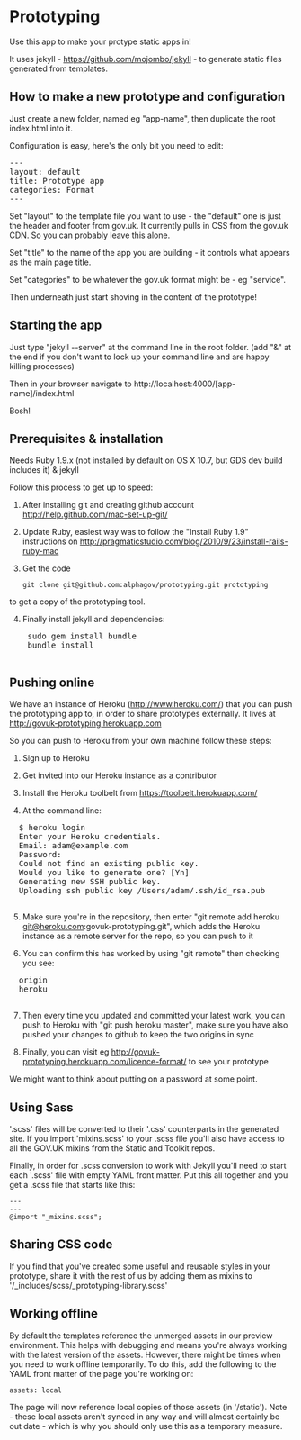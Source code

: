 Prototyping
===========

Use this app to make your protype static apps in!

It uses jekyll - https://github.com/mojombo/jekyll - to generate static files generated from templates.

## How to make a new prototype and configuration

Just create a new folder, named eg "app-name", then duplicate the root index.html into it.

Configuration is easy, here's the only bit you need to edit:

<pre>
---
layout: default
title: Prototype app
categories: Format
---
</pre>

Set "layout" to the template file you want to use - the "default" one is just the header and footer from gov.uk. It currently pulls in CSS from the gov.uk CDN. So you can probably leave this alone.

Set "title" to the name of the app you are building - it controls what appears as the main page title.

Set "categories" to be whatever the gov.uk format might be - eg "service".

Then underneath just start shoving in the content of the prototype!

## Starting the app

Just type "jekyll --server" at the command line in the root folder.
(add "&" at the end if you don't want to lock up your command line and are happy killing processes)

Then in your browser navigate to http://localhost:4000/[app-name]/index.html

Bosh!

## Prerequisites & installation

Needs Ruby 1.9.x (not installed by default on OS X 10.7, but GDS dev build includes it)
& jekyll

Follow this process to get up to speed:

1. After installing git and creating github account
http://help.github.com/mac-set-up-git/

2. Update Ruby, easiest way was to follow the "Install Ruby 1.9" instructions on
http://pragmaticstudio.com/blog/2010/9/23/install-rails-ruby-mac

3. Get the code

    `git clone git@github.com:alphagov/prototyping.git prototyping`

to get a copy of the prototyping tool.

4. Finally install jekyll and dependencies:

    <pre>
    sudo gem install bundle
    bundle install
    </pre>

## Pushing online

We have an instance of Heroku (http://www.heroku.com/) that you can push the prototyping app to, in order to share prototypes externally. It lives at http://govuk-prototyping.herokuapp.com

So you can push to Heroku from your own machine follow these steps:

1. Sign up to Heroku

2. Get invited into our Heroku instance as a contributor

3. Install the Heroku toolbelt from https://toolbelt.herokuapp.com/

4. At the command line:

  <pre>
  $ heroku login
  Enter your Heroku credentials.
  Email: adam@example.com
  Password: 
  Could not find an existing public key.
  Would you like to generate one? [Yn] 
  Generating new SSH public key.
  Uploading ssh public key /Users/adam/.ssh/id_rsa.pub
  </pre>

5. Make sure you're in the repository, then enter "git remote add heroku git@heroku.com:govuk-prototyping.git", which adds the Heroku instance as a remote server for the repo, so you can push to it

6. You can confirm this has worked by using "git remote" then checking you see:

  <pre>
  origin
  heroku
  </pre>

7. Then every time you updated and committed your latest work, you can push to Heroku with "git push heroku master", make sure you have also pushed your changes to github to keep the two origins in sync

8. Finally, you can visit eg http://govuk-prototyping.herokuapp.com/licence-format/ to see your prototype

We might want to think about putting on a password at some point.

## Using Sass

'.scss' files will be converted to their '.css' counterparts in the generated site. If you import 'mixins.scss' to your .scss file you'll also have access to all the GOV.UK mixins from the Static and Toolkit repos.

Finally, in order for .scss conversion to work with Jekyll you'll need to start each '.scss' file with empty YAML front matter. Put this all together and you get a .scss file that starts like this:

    ---
    ---
    @import "_mixins.scss";

## Sharing CSS code

If you find that you've created some useful and reusable styles in your prototype, share it with the rest of us by adding them as mixins to '/_includes/scss/_prototyping-library.scss'

## Working offline

By default the templates reference the unmerged assets in our preview environment. This helps with debugging and means you're always working with the
latest version of the assets. However, there might be times when you need to work offline temporarily. To do this, add the following to the YAML front matter of the page you're working on:

    assets: local

The page will now reference local copies of those assets (in '/static'). Note - these local assets aren't synced in any way and will almost certainly be out date - which is why you should only use this as a temporary measure.
